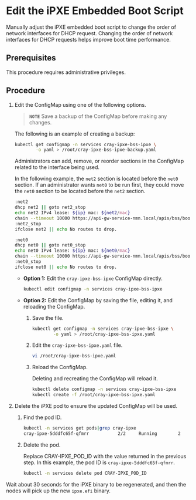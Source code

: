 # Edit the iPXE Embedded Boot Script

Manually adjust the iPXE embedded boot script to change the order of network interfaces for DHCP request. Changing the order of network interfaces for DHCP requests helps improve boot time performance.

## Prerequisites

This procedure requires administrative privileges.

## Procedure

1. Edit the ConfigMap using one of the following options.

    > **`NOTE`** Save a backup of the ConfigMap before making any changes.

    The following is an example of creating a backup:

    ```bash
    kubectl get configmap -n services cray-ipxe-bss-ipxe \
            -o yaml > /root/cray-ipxe-bss-ipxe-backup.yaml
    ```

    Administrators can add, remove, or reorder sections in the ConfigMap related to the interface being used.

    In the following example, the `net2` section is located before the `net0` section. If an administrator wants `net0` to be run first, they could move the `net0` section to be located before the `net2` section.

    ```bash
    :net2
    dhcp net2 || goto net2_stop
    echo net2 IPv4 lease: ${ip} mac: ${net2/mac}
    chain --timeout 10000 https://api-gw-service-nmn.local/apis/bss/boot/v1/bootscript?mac=${net2/mac} || echo Failed to retrieve next chain from Boot Script Service over net2 (https://api-gw-service-nmn.local/apis/bss/boot/v1/bootscript?mac=${net2/mac} && goto net2_stop
    :net2_stop
    ifclose net2 || echo No routes to drop.

    :net0
    dhcp net0 || goto net0_stop
    echo net0 IPv4 lease: ${ip} mac: ${net0/mac}
    chain --timeout 10000 https://api-gw-service-nmn.local/apis/bss/boot/v1/bootscript?mac=${net0/mac} || echo Failed to retrieve next chain from Boot Script Service over net0 (https://api-gw-service-nmn.local/apis/bss/boot/v1/bootscript?mac=${net0/mac} && goto net0_stop
    :net0_stop
    ifclose net0 || echo No routes to drop.
    ```

    - **Option 1:** Edit the `cray-ipxe-bss-ipxe` ConfigMap directly.

        ```bash
        kubectl edit configmap -n services cray-ipxe-bss-ipxe
        ```

    - **Option 2:** Edit the ConfigMap by saving the file, editing it, and reloading the ConfigMap.

        1. Save the file.

            ```bash
            kubectl get configmap -n services cray-ipxe-bss-ipxe \
                    -o yaml > /root/cray-ipxe-bss-ipxe.yaml
            ```

        2. Edit the `cray-ipxe-bss-ipxe.yaml` file.

            ```bash
            vi /root/cray-ipxe-bss-ipxe.yaml
            ```

        3. Reload the ConfigMap.

            Deleting and recreating the ConfigMap will reload it.

            ```bash
            kubectl delete configmap -n services cray-ipxe-bss-ipxe
            kubectl create -f /root/cray-ipxe-bss-ipxe.yaml
            ```

2. Delete the iPXE pod to ensure the updated ConfigMap will be used.

    1. Find the pod ID.

        ```bash
        kubectl -n services get pods|grep cray-ipxe
        cray-ipxe-5dddfc65f-qfmrr           2/2     Running        2       39h
        ```

    2. Delete the pod.

        Replace CRAY-IPXE\_POD\_ID with the value returned in the previous step. In this example, the pod ID is `cray-ipxe-5dddfc65f-qfmrr`.

        ```bash
        kubectl -n services delete pod CRAY-IPXE_POD_ID
        ```

Wait about 30 seconds for the iPXE binary to be regenerated, and then the nodes will pick up the new `ipxe.efi` binary.
